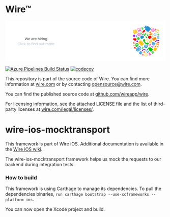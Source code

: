 # Wire™

[![Wire logo](https://github.com/wireapp/wire/blob/master/assets/header-small.png?raw=true)](https://wire.com/jobs/)

[![Azure Pipelines Build Status](https://dev.azure.com/wireswiss/Wire%20iOS/_apis/build/status/Frameworks/wire-ios-mocktransport?branchName=develop)](https://dev.azure.com/wireswiss/Wire%20iOS/_build/latest?definitionId=20&branchName=develop) [![codecov](https://codecov.io/gh/wireapp/wire-ios-mocktransport/branch/develop/graph/badge.svg)](https://codecov.io/gh/wireapp/wire-ios-mocktransport)

This repository is part of the source code of Wire. You can find more information at [wire.com](https://wire.com) or by contacting opensource@wire.com.

You can find the published source code at [github.com/wireapp/wire](https://github.com/wireapp/wire).

For licensing information, see the attached LICENSE file and the list of third-party licenses at [wire.com/legal/licenses/](https://wire.com/legal/licenses/).

# wire-ios-mocktransport

This framework is part of Wire iOS. Additional documentation is available in the [Wire iOS wiki](https://github.com/wireapp/wire-ios/wiki).

The wire-ios-mocktransport framework helps us mock the requests to our backend during integration tests.

### How to build

This framework is using Carthage to manage its dependencies. To pull the dependencies binaries, `run carthage bootstrap --use-xcframeworks --platform ios`.

You can now open the Xcode project and build.
